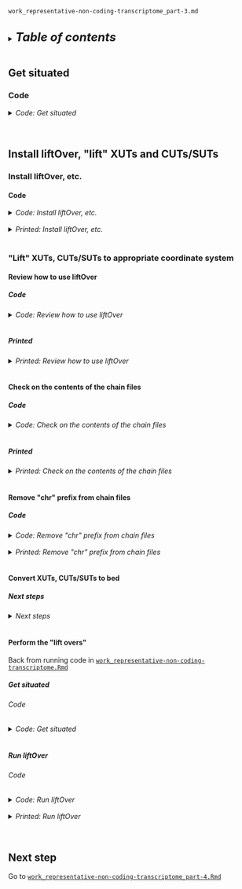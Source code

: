 
`work_representative-non-coding-transcriptome_part-3.md`
<br />
<br />

<details>
<summary><b><font size="+2"><i>Table of contents</i></font></b></summary>
<!-- MarkdownTOC -->

1. [Get situated](#get-situated)
    1. [Code](#code)
1. [Install liftOver, "lift" XUTs and CUTs/SUTs](#install-liftover-lift-xuts-and-cutssuts)
    1. [Install liftOver, etc.](#install-liftover-etc)
        1. [Code](#code-1)
    1. ["Lift" XUTs, CUTs/SUTs to appropriate coordinate system](#lift-xuts-cutssuts-to-appropriate-coordinate-system)
        1. [Review how to use liftOver](#review-how-to-use-liftover)
            1. [Code](#code-2)
            1. [Printed](#printed)
        1. [Check on the contents of the chain files](#check-on-the-contents-of-the-chain-files)
            1. [Code](#code-3)
            1. [Printed](#printed-1)
        1. [Remove "chr" prefix from chain files](#remove-chr-prefix-from-chain-files)
            1. [Code](#code-4)
        1. [Convert XUTs, CUTs/SUTs to bed](#convert-xuts-cutssuts-to-bed)
            1. [Next steps](#next-steps)
        1. [Perform the "lift overs"](#perform-the-lift-overs)
            1. [Get situated](#get-situated-1)
                1. [Code](#code-5)
            1. [Run liftOver](#run-liftover)
                1. [Code](#code-6)
1. [Next step](#next-step)

<!-- /MarkdownTOC -->
</details>
<br />

<a id="get-situated"></a>
## Get situated
<a id="code"></a>
### Code
<details>
<summary><i>Code: Get situated</i></summary>

```bash
#!/bin/bash

cd "${HOME}/tsukiyamalab/kalavatt/2022_transcriptome-construction/results/2023-0215"
source activate gff3_env
```
</details>
<br />
<br />

<a id="install-liftover-lift-xuts-and-cutssuts"></a>
## Install liftOver, "lift" XUTs and CUTs/SUTs
<a id="install-liftover-etc"></a>
### Install liftOver, etc.
<a id="code-1"></a>
#### Code
<details>
<summary><i>Code: Install liftOver, etc.</i></summary>

```bash
#!/bin/bash

#  Within gff3_env
install=FALSE
if [[ "${install}" == TRUE ]]; then
    mamba install -c bioconda ucsc-liftover

    mamba install \
        -c conda-forge \
            r-complexupset \
            bioconductor-rtracklayer==1.58.0
fi
```
</details>
<br />

<details>
<summary><i>Printed: Install liftOver, etc.</i></summary>

```txt
❯ mamba install -c bioconda ucsc-liftover

                  __    __    __    __
                 /  \  /  \  /  \  /  \
                /    \/    \/    \/    \
███████████████/  /██/  /██/  /██/  /████████████████████████
              /  / \   / \   / \   / \  \____
             /  /   \_/   \_/   \_/   \    o \__,
            / _/                       \_____/  `
            |/
        ███╗   ███╗ █████╗ ███╗   ███╗██████╗  █████╗
        ████╗ ████║██╔══██╗████╗ ████║██╔══██╗██╔══██╗
        ██╔████╔██║███████║██╔████╔██║██████╔╝███████║
        ██║╚██╔╝██║██╔══██║██║╚██╔╝██║██╔══██╗██╔══██║
        ██║ ╚═╝ ██║██║  ██║██║ ╚═╝ ██║██████╔╝██║  ██║
        ╚═╝     ╚═╝╚═╝  ╚═╝╚═╝     ╚═╝╚═════╝ ╚═╝  ╚═╝

        mamba (1.3.1) supported by @QuantStack

        GitHub:  https://github.com/mamba-org/mamba
        Twitter: https://twitter.com/QuantStack

█████████████████████████████████████████████████████████████


Looking for: ['ucsc-liftover']

bioconda/noarch                                      4.2MB @   3.3MB/s  1.6s
bioconda/linux-64                                    4.6MB @   2.9MB/s  1.7s
pkgs/main/linux-64                                   5.5MB @   3.4MB/s  2.0s
pkgs/main/noarch                                   821.4kB @ 400.8kB/s  0.4s
pkgs/r/noarch                                                 No change
pkgs/r/linux-64                                               No change
conda-forge/noarch                                  11.9MB @   3.9MB/s  3.6s
conda-forge/linux-64                                30.8MB @   4.1MB/s  8.6s

Pinned packages:
  - python 3.10.*


Transaction

  Prefix: /home/kalavatt/miniconda3/envs/gff3_env

  Updating specs:

   - ucsc-liftover
   - ca-certificates
   - certifi
   - openssl


  Package              Version  Build          Channel                    Size
────────────────────────────────────────────────────────────────────────────────
  Install:
────────────────────────────────────────────────────────────────────────────────

  + mysql-connector-c   6.1.11  h6eb9d5d_1007  conda-forge/linux-64     Cached
  + ucsc-liftover          377  ha8a8165_4     bioconda/linux-64         217kB

  Summary:

  Install: 2 packages

  Total download: 217kB

────────────────────────────────────────────────────────────────────────────────


Confirm changes: [Y/n] Y
ucsc-liftover                                      216.9kB @   1.5MB/s  0.1s

Downloading and Extracting Packages

Preparing transaction: done
Verifying transaction: done
Executing transaction: done


❯ mamba install \
>     -c conda-forge \
>         r-complexupset \
>         bioconductor-rtracklayer==1.58.0

                  __    __    __    __
                 /  \  /  \  /  \  /  \
                /    \/    \/    \/    \
███████████████/  /██/  /██/  /██/  /████████████████████████
              /  / \   / \   / \   / \  \____
             /  /   \_/   \_/   \_/   \    o \__,
            / _/                       \_____/  `
            |/
        ███╗   ███╗ █████╗ ███╗   ███╗██████╗  █████╗
        ████╗ ████║██╔══██╗████╗ ████║██╔══██╗██╔══██╗
        ██╔████╔██║███████║██╔████╔██║██████╔╝███████║
        ██║╚██╔╝██║██╔══██║██║╚██╔╝██║██╔══██╗██╔══██║
        ██║ ╚═╝ ██║██║  ██║██║ ╚═╝ ██║██████╔╝██║  ██║
        ╚═╝     ╚═╝╚═╝  ╚═╝╚═╝     ╚═╝╚═════╝ ╚═╝  ╚═╝

        mamba (1.3.1) supported by @QuantStack

        GitHub:  https://github.com/mamba-org/mamba
        Twitter: https://twitter.com/QuantStack

█████████████████████████████████████████████████████████████


Looking for: ['r-complexupset', 'bioconductor-rtracklayer==1.58.0']

bioconda/noarch                                      4.2MB @   4.2MB/s  1.1s
bioconda/linux-64                                    4.6MB @   3.9MB/s  1.3s
pkgs/main/linux-64                                   5.5MB @   4.1MB/s  1.5s
pkgs/r/linux-64                                               No change
pkgs/r/noarch                                                 No change
pkgs/main/noarch                                              No change
conda-forge/noarch                                  11.9MB @   4.6MB/s  2.9s
conda-forge/linux-64                                30.8MB @   4.6MB/s  7.4s

Pinned packages:
  - python 3.10.*


Transaction

  Prefix: /home/kalavatt/miniconda3/envs/gff3_env

  Updating specs:

   - r-complexupset
   - bioconductor-rtracklayer==1.58.0
   - ca-certificates
   - certifi
   - openssl


  Package           Version  Build          Channel                Size
─────────────────────────────────────────────────────────────────────────
  Install:
─────────────────────────────────────────────────────────────────────────

  + r-complexupset    1.3.3  r42hc72bb7e_1  conda-forge/noarch      3MB
  + r-patchwork       1.1.2  r42hc72bb7e_1  conda-forge/noarch      3MB

  Summary:

  Install: 2 packages

  Total download: 6MB

─────────────────────────────────────────────────────────────────────────


Confirm changes: [Y/n] Y
r-patchwork                                          3.3MB @  36.1MB/s  0.1s
r-complexupset                                       2.8MB @   9.4MB/s  0.3s

Downloading and Extracting Packages

Preparing transaction: done
Verifying transaction: done
Executing transaction: done
```
</details>
<br />

<a id="lift-xuts-cutssuts-to-appropriate-coordinate-system"></a>
### "Lift" XUTs, CUTs/SUTs to appropriate coordinate system
<a id="review-how-to-use-liftover"></a>
#### Review how to use liftOver
<a id="code-2"></a>
##### Code
<details>
<summary><i>Code: Review how to use liftOver</i></summary>

```bash
#!/bin/bash

liftOver
```
</details>
<br />

<a id="printed"></a>
##### Printed
<details>
<summary><i>Printed: Review how to use liftOver</i></summary>

```txt
❯ liftOver
liftOver - Move annotations from one assembly to another
usage:
   liftOver oldFile map.chain newFile unMapped
oldFile and newFile are in bed format by default, but can be in GFF and
maybe eventually others with the appropriate flags below.
The map.chain file has the old genome as the target and the new genome
as the query.

***********************************************************************
WARNING: liftOver was only designed to work between different
         assemblies of the same organism. It may not do what you want
         if you are lifting between different organisms. If there has
         been a rearrangement in one of the species, the size of the
         region being mapped may change dramatically after mapping.
***********************************************************************

options:
   -minMatch=0.N Minimum ratio of bases that must remap. Default 0.95
   -gff  File is in gff/gtf format.  Note that the gff lines are converted
         separately.  It would be good to have a separate check after this
         that the lines that make up a gene model still make a plausible gene
         after liftOver
   -genePred - File is in genePred format
   -sample - File is in sample format
   -bedPlus=N - File is bed N+ format (i.e. first N fields conform to bed format)
   -positions - File is in browser "position" format
   -hasBin - File has bin value (used only with -bedPlus)
   -tab - Separate by tabs rather than space (used only with -bedPlus)
   -pslT - File is in psl format, map target side only
   -ends=N - Lift the first and last N bases of each record and combine the
             result. This is useful for lifting large regions like BAC end pairs.
   -minBlocks=0.N Minimum ratio of alignment blocks or exons that must map
                  (default 1.00)
   -fudgeThick    (bed 12 or 12+ only) If thickStart/thickEnd is not mapped,
                  use the closest mapped base.  Recommended if using
                  -minBlocks.
   -multiple               Allow multiple output regions
   -noSerial               In -multiple mode, do not put a serial number in the 5th BED column
   -minChainT, -minChainQ  Minimum chain size in target/query, when mapping
                           to multiple output regions (default 0, 0)
   -minSizeT               deprecated synonym for -minChainT (ENCODE compat.)
   -minSizeQ               Min matching region size in query with -multiple.
   -chainTable             Used with -multiple, format is db.tablename,
                               to extend chains from net (preserves dups)
   -errorHelp              Explain error messages
```
</details>
<br />

<a id="check-on-the-contents-of-the-chain-files"></a>
#### Check on the contents of the chain files
<a id="code-3"></a>
##### Code
<details>
<summary><i>Code: Check on the contents of the chain files</i></summary>

```bash
#!/bin/bash

head infiles_gtf-gff3/representation/CUTs_SUTs/liftOver_R56-to-R64.chain
head infiles_gtf-gff3/representation/XUTs/liftOver_R63-to-R64.chain
```
</details>
<br />

<a id="printed-1"></a>
##### Printed
<details>
<summary><i>Printed: Check on the contents of the chain files</i></summary>

```txt
❯ head infiles_gtf-gff3/representation/CUTs_SUTs/liftOver_R56-to-R64.chain
##gapPenalties=axtChain O=400 E=30
##matrix=axtChain 16 91,-114,-31,-123,-114,100,-125,-31,-31,-125,100,-114,-123,-31,-114,91
chain 21723539 chrI 230208 + 0 230208 chrI 230218 + 0 230218 1
3834    1   0
2091    0   1
527 1   0
10002   1   1
10  1   0
29  1   0
5032    0   1


❯ head infiles_gtf-gff3/representation/XUTs/liftOver_R63-to-R64.chain
##gapPenalties=axtChain O=400 E=30
##matrix=axtChain 16 91,-114,-31,-123,-114,100,-125,-31,-31,-125,100,-114,-123,-31,-114,91
chain 21724089 chrI 230208 + 0 230208 chrI 230218 + 0 230218 1
3834    1   0
2091    0   1
527 1   0
10002   1   1
10  1   0
29  1   0
5032    0   1
```
</details>
<br />

<a id="remove-chr-prefix-from-chain-files"></a>
#### Remove "chr" prefix from chain files
<a id="code-4"></a>
##### Code
<details>
<summary><i>Code: Remove "chr" prefix from chain files</i></summary>

```bash
#!/bin/bash

cat infiles_gtf-gff3/representation/CUTs_SUTs/liftOver_R56-to-R64.chain \
    | sed 's/chr//g' \
        > infiles_gtf-gff3/representation/CUTs_SUTs/liftOver_R56-to-R64.no-chr.chain

cat \
    infiles_gtf-gff3/representation/XUTs/liftOver_R63-to-R64.chain \
    | sed 's/chr//g' \
        > infiles_gtf-gff3/representation/XUTs/liftOver_R63-to-R64.no-chr.chain

head infiles_gtf-gff3/representation/CUTs_SUTs/liftOver_R56-to-R64.no-chr.chain
head infiles_gtf-gff3/representation/XUTs/liftOver_R63-to-R64.no-chr.chain
```
</details>
<br />

<details>
<summary><i>Printed: Remove "chr" prefix from chain files</i></summary>

```txt
❯ cat infiles_gtf-gff3/representation/CUTs_SUTs/liftOver_R56-to-R64.chain \
>     | sed 's/chr//g' \
>         > infiles_gtf-gff3/representation/CUTs_SUTs/liftOver_R56-to-R64.no-chr.chain


❯ cat \
>     infiles_gtf-gff3/representation/XUTs/liftOver_R63-to-R64.chain \
>     | sed 's/chr//g' \
>         > infiles_gtf-gff3/representation/XUTs/liftOver_R63-to-R64.no-chr.chain


❯ head infiles_gtf-gff3/representation/CUTs_SUTs/liftOver_R56-to-R64.no-chr.chain
##gapPenalties=axtChain O=400 E=30
##matrix=axtChain 16 91,-114,-31,-123,-114,100,-125,-31,-31,-125,100,-114,-123,-31,-114,91
chain 21723539 I 230208 + 0 230208 I 230218 + 0 230218 1
3834    1   0
2091    0   1
527 1   0
10002   1   1
10  1   0
29  1   0
5032    0   1


❯ head infiles_gtf-gff3/representation/XUTs/liftOver_R63-to-R64.no-chr.chain
##gapPenalties=axtChain O=400 E=30
##matrix=axtChain 16 91,-114,-31,-123,-114,100,-125,-31,-31,-125,100,-114,-123,-31,-114,91
chain 21724089 I 230208 + 0 230208 I 230218 + 0 230218 1
3834    1   0
2091    0   1
527 1   0
10002   1   1
10  1   0
29  1   0
5032    0   1
```
</details>
<br />

<a id="convert-xuts-cutssuts-to-bed"></a>
#### Convert XUTs, CUTs/SUTs to bed
<a id="next-steps"></a>
##### Next steps
<details>
<summary><i>Next steps</i></summary>

...for use with UCSC liftOver: see [`work_representative-non-coding-transcriptome.Rmd`](./work_representative-non-coding-transcriptome.Rmd)
</details>
<br />

<a id="perform-the-lift-overs"></a>
#### Perform the "lift overs"
Back from running code in [`work_representative-non-coding-transcriptome.Rmd`](./work_representative-non-coding-transcriptome.Rmd)

<a id="get-situated-1"></a>
##### Get situated
<a id="code-5"></a>
###### Code
<details>
<summary><i>Code: Get situated</i></summary>

```bash
#!/bin/bash

perform=FALSE
if [[ "${perform}" == TRUE ]]; then
    cd "${HOME}/tsukiyamalab/kalavatt/2022_transcriptome-construction/results/2023-0215"
    source activate gff3_env
fi
```
</details>
<br />

<a id="run-liftover"></a>
##### Run liftOver
<a id="code-6"></a>
###### Code
<details>
<summary><i>Code: Run liftOver</i></summary>

```bash
#!/bin/bash

#  Initialize the files
p_base="infiles_gtf-gff3/representation"
p_CS="${p_base}/CUTs_SUTs"
p_X="${p_base}/XUTs"

f_C="${p_CS}/CUTs.coord-R56.bed"
f_S="${p_CS}/SUTs.coord-R56.bed"
f_X="${p_X}/XUTs.coord-R63.bed"

chain_R56="${p_CS}/liftOver_R56-to-R64.no-chr.chain"
chain_R63="${p_X}/liftOver_R63-to-R64.no-chr.chain"

o_C="${p_CS}/CUTs.coord-R64.bed"
o_S="${p_CS}/SUTs.coord-R64.bed"
o_X="${p_X}/XUTs.coord-R64.bed"

u_C="${p_CS}/CUTs.coord-R64.unmapped.bed"
u_S="${p_CS}/SUTs.coord-R64.unmapped.bed"
u_X="${p_X}/XUTs.coord-R64.unmapped.bed"

#  Check
., "${f_C}"
., "${f_S}"
., "${f_X}"
., "${chain_R56}"
., "${chain_R63}"

#  Run liftOver
liftOver "${f_C}" "${chain_R56}" "${o_C}" "${u_C}"
liftOver "${f_S}" "${chain_R56}" "${o_S}" "${u_S}"
liftOver "${f_X}" "${chain_R63}" "${o_X}" "${u_X}"

#  Check
., "${o_C}"
., "${u_C}"
., "${o_S}"

., "${u_S}"
., "${o_X}"
., "${u_X}"

head "${f_C}"
head "${o_C}"

head "${f_S}"
head "${o_S}"

head "${f_X}"
head "${o_X}"
```

</details>
<br />

<details>
<summary><i>Printed: Run liftOver</i></summary>

```txt
❯ ., "${f_C}"
-rw-rw---- 1 kalavatt 57K Apr 14 09:38 infiles_gtf-gff3/representation/CUTs_SUTs/CUTs.coord-R56.bed


❯ ., "${f_S}"
-rw-rw---- 1 kalavatt 51K Apr 14 09:38 infiles_gtf-gff3/representation/CUTs_SUTs/SUTs.coord-R56.bed


❯ ., "${f_X}"
-rw-rw---- 1 kalavatt 68K Apr 14 09:38 infiles_gtf-gff3/representation/XUTs/XUTs.coord-R63.bed


❯ ., "${chain_R56}"
-rw-rw---- 1 kalavatt 6.6K Apr 13 11:19 infiles_gtf-gff3/representation/CUTs_SUTs/liftOver_R56-to-R64.no-chr.chain


❯ ., "${chain_R63}"
-rw-rw---- 1 kalavatt 6.5K Apr 13 11:19 infiles_gtf-gff3/representation/XUTs/liftOver_R63-to-R64.no-chr.chain


❯ liftOver "${f_C}" "${chain_R56}" "${o_C}" "${u_C}"
Reading liftover chains
Mapping coordinates


❯ liftOver "${f_S}" "${chain_R56}" "${o_S}" "${u_S}"
Reading liftover chains
Mapping coordinates


❯ liftOver "${f_X}" "${chain_R63}" "${o_X}" "${u_X}"
Reading liftover chains
Mapping coordinates


❯ ., "${o_C}"
-rw-rw---- 1 kalavatt 57K Apr 14 10:44 infiles_gtf-gff3/representation/CUTs_SUTs/CUTs.coord-R64.bed


❯ ., "${u_C}"
-rw-rw---- 1 kalavatt 0 Apr 14 10:44 infiles_gtf-gff3/representation/CUTs_SUTs/CUTs.coord-R64.unmapped.bed


❯ ., "${o_S}"
-rw-rw---- 1 kalavatt 51K Apr 14 10:44 infiles_gtf-gff3/representation/CUTs_SUTs/SUTs.coord-R64.bed


❯ ., "${u_S}"
-rw-rw---- 1 kalavatt 0 Apr 14 10:44 infiles_gtf-gff3/representation/CUTs_SUTs/SUTs.coord-R64.unmapped.bed


❯ ., "${o_X}"
-rw-rw---- 1 kalavatt 68K Apr 14 10:44 infiles_gtf-gff3/representation/XUTs/XUTs.coord-R64.bed


❯ ., "${u_X}"
-rw-rw---- 1 kalavatt 0 Apr 14 10:44 infiles_gtf-gff3/representation/XUTs/XUTs.coord-R64.unmapped.bed


❯ head "${f_C}"
I   10732   11141   CUTs_CUT436_ST3636_bothEndsMapped_Automatic 0   -
I   30072   30905   CUTs_CUT001_ST0002_bothEndsMapped_Automatic 0   +
I   30532   30893   CUTs_CUT437_ST3638_bothEndsMapped_Automatic 0   -
I   34380   34749   CUTs_CUT438_ST3641_mapped5_Automatic    0   -
I   35796   36349   CUTs_CUT439_ST3642_bothEndsMapped_Automatic 0   -
I   67850   67963   CUTs_CUT440_ST3652_mapped5_Automatic    0   -
I   138606  138831  CUTs_CUT002_ST0033_bothEndsMapped_Automatic 0   +
I   143438  143599  CUTs_CUT003_ST0035_mappedNone_Automatic 0   +
I   151618  152035  CUTs_CUT441_ST3672_bothEndsMapped_Automatic 0   -
I   170494  172447  CUTs_CUT004_ST0041_bothEndsMapped_Automatic 0   +


❯ head "${o_C}"
I   10731   11140   CUTs_CUT436_ST3636_bothEndsMapped_Automatic 0   -
I   30071   30904   CUTs_CUT001_ST0002_bothEndsMapped_Automatic 0   +
I   30531   30892   CUTs_CUT437_ST3638_bothEndsMapped_Automatic 0   -
I   34379   34748   CUTs_CUT438_ST3641_mapped5_Automatic    0   -
I   35795   36348   CUTs_CUT439_ST3642_bothEndsMapped_Automatic 0   -
I   67849   67962   CUTs_CUT440_ST3652_mapped5_Automatic    0   -
I   138604  138829  CUTs_CUT002_ST0033_bothEndsMapped_Automatic 0   +
I   143436  143597  CUTs_CUT003_ST0035_mappedNone_Automatic 0   +
I   151616  152033  CUTs_CUT441_ST3672_bothEndsMapped_Automatic 0   -
I   170499  172449  CUTs_CUT004_ST0041_bothEndsMapped_Automatic 0   +


❯ head "${f_S}"
I   5075    6237    SUTs_SUT432_ST3634_bothEndsMapped_Manual    0   -
I   9368    9601    SUTs_SUT001_ST0001_bothEndsMapped_Manual    0   +
I   28084   29773   SUTs_SUT433_ST3637_bothEndsMapped_Manual    0   -
I   31484   32749   SUTs_SUT434_ST3639_bothEndsMapped_Manual    0   -
I   33076   34381   SUTs_SUT435_ST3640_bothEndsMapped_Manual    0   -
I   43440   45329   SUTs_SUT002_ST0010_bothEndsMapped_Manual    0   +
I   68718   69487   SUTs_SUT003_ST0016_bothEndsMapped_Manual    0   +
I   191610  192195  SUTs_SUT436_ST3678_bothEndsMapped_Manual    0   -
I   198774  199895  SUTs_SUT004_ST0047_bothEndsMapped_Manual    0   +
II  45284   45461   SUTs_SUT437_ST3688_bothEndsMapped_Manual    0   -


❯ head "${o_S}"
I   5074    6237    SUTs_SUT432_ST3634_bothEndsMapped_Manual    0   -
I   9367    9600    SUTs_SUT001_ST0001_bothEndsMapped_Manual    0   +
I   28082   29772   SUTs_SUT433_ST3637_bothEndsMapped_Manual    0   -
I   31483   32748   SUTs_SUT434_ST3639_bothEndsMapped_Manual    0   -
I   33075   34380   SUTs_SUT435_ST3640_bothEndsMapped_Manual    0   -
I   43439   45328   SUTs_SUT002_ST0010_bothEndsMapped_Manual    0   +
I   68717   69486   SUTs_SUT003_ST0016_bothEndsMapped_Manual    0   +
I   191616  192201  SUTs_SUT436_ST3678_bothEndsMapped_Manual    0   -
I   198780  199902  SUTs_SUT004_ST0047_bothEndsMapped_Manual    0   +
II  45287   45464   SUTs_SUT437_ST3688_bothEndsMapped_Manual    0   -


❯ head "${f_X}"
I   5236    5888    XUT_Morillon_1R-2   0   -
I   11270   11786   XUT_Morillon_1F-1   0   +
I   13123   13702   XUT_Morillon_1F-3   0   +
I   13727   16713   XUT_Morillon_1F-4   0   +
I   17193   17983   XUT_Morillon_1R-5   0   -
I   24352   24706   XUT_Morillon_1F-11  0   +
I   24814   25522   XUT_Morillon_1F-12  0   +
I   27075   28176   XUT_Morillon_1F-14  0   +
I   28986   29747   XUT_Morillon_1R-16  0   -
I   30017   30861   XUT_Morillon_1F-15  0   +


❯ head "${o_X}"
I   5235    5887    XUT_Morillon_1R-2   0   -
I   11269   11785   XUT_Morillon_1F-1   0   +
I   13122   13701   XUT_Morillon_1F-3   0   +
I   13726   16710   XUT_Morillon_1F-4   0   +
I   17190   17980   XUT_Morillon_1R-5   0   -
I   24351   24705   XUT_Morillon_1F-11  0   +
I   24813   25521   XUT_Morillon_1F-12  0   +
I   27074   28174   XUT_Morillon_1F-14  0   +
I   28985   29746   XUT_Morillon_1R-16  0   -
I   30016   30860   XUT_Morillon_1F-15  0   +
```
</details>
<br />
<br />

<a id="next-step"></a>
## Next step
Go to [`work_representative-non-coding-transcriptome_part-4.Rmd`](./work_representative-non-coding-transcriptome_part-4.Rmd)
<br />
